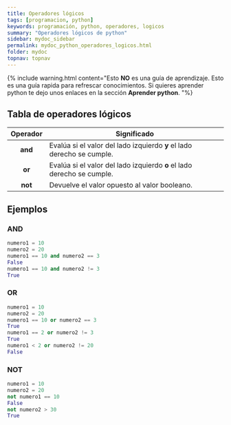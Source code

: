 ```yaml
---
title: Operadores lógicos
tags: [programacion, python]
keywords: programación, python, operadores, logicos
summary: "Operadores lógicos de python"
sidebar: mydoc_sidebar
permalink: mydoc_python_operadores_logicos.html
folder: mydoc
topnav: topnav
---
```



{% include warning.html content="Esto <b>NO</b> es una guía de aprendizaje. Esto es una guía rapida para refrescar conocimientos. Si quieres aprender python te dejo unos enlaces en la sección <b>Aprender python</b>.
 "%}

## Tabla de operadores lógicos

| Operador | Significado
|-------|--------
| <center><b>and</b></center> | Evalúa si el valor del lado izquierdo <b>y</b> el lado derecho se cumple.
| <center><b>or</b></center> | Evalúa si el valor del lado izquierdo <b>o</b> el lado derecho se cumple.
| <center><b>not</b></center> | Devuelve el valor opuesto al valor booleano.

## Ejemplos
### AND
```python
numero1 = 10
numero2 = 20
numero1 == 10 and numero2 == 3
False
numero1 == 10 and numero2 != 3
True
````

### OR
```python
numero1 = 10
numero2 = 20
numero1 == 10 or numero2 == 3
True
numero1 == 2 or numero2 != 3
True
numero1 < 2 or numero2 != 20
False
````

### NOT
```python
numero1 = 10
numero2 = 20
not numero1 == 10
False
not numero2 > 30
True
````